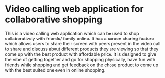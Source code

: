 # Video calling web application for collaborative shopping

This is a video calling web application which can be used to shop collaboratively with friends/ family online. 
It has a screen sharing feature which allows users to share their screen with peers present in the video call to share and discuss about different products they are viewing so that they come up with the best product with affordable price. 
It is designed to give the vibe of getting together and go for shopping physically, have fun with friends while shopping and get feedback on the chose product to come up with the best suited one even in online shopping. 
